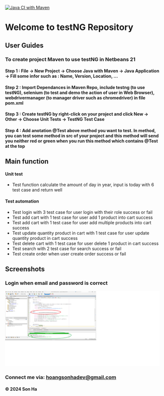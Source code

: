 [![Java CI with Maven](https://github.com/hoangsonha/DemoTestngAutomation/actions/workflows/maven.yml/badge.svg)](https://github.com/hoangsonha/DemoTestngAutomation/actions/workflows/maven.yml)

# Welcome to testNG Repository

## User Guides

### To create project Maven to use testNG in Netbeans 21

#### Step 1 : File -> New Project -> Choose Java with Maven -> Java Application -> Fill some infor such as : Name, Version, Location, ...

#### Step 2 : Import Dependances in Maven Repo, include testng (to use testNG), selenium (to test and demo the action of user in Web Browser), webdrivermanager (to manager driver such as chromedriver) in file pom.xml

#### Step 3 : Create testNG by right-click on your project and click New -> Other -> Choose Unit Tests -> TestNG Test Case

#### Step 4 : Add anotation @Test above method you want to test. In method, you can test some method in src of your project and this method will send you neither red or green when you run this method which contains @Test at the top

## Main function

#### Unit test
- Test function calculate the amount of day in year, input is today with 6 test case and return well

#### Test automation
- Test login with 3 test case for user login with their role success or fail
- Test add cart with 1 test case for user add 1 product into cart success
- Test add cart with 1 test case for user add multiple products into cart success
- Test update quantity product in cart with 1 test case for user update quantity product in cart success
- Test delete cart with 1 test case for user delete 1 product in cart success
- Test search with 2 test case for search success or fail
- Test create order when user create order success or fail

## Screenshots

### Login when email and password is correct

![Source code and test script](https://github.com/hoangsonha/DemoTestngAutomation/blob/main/screenshots/testLoginWithEmailAndPassCorrect.png)

### Connect me via: hoangsonhadev@gmail.com

#### &#169; 2024 Son Ha



